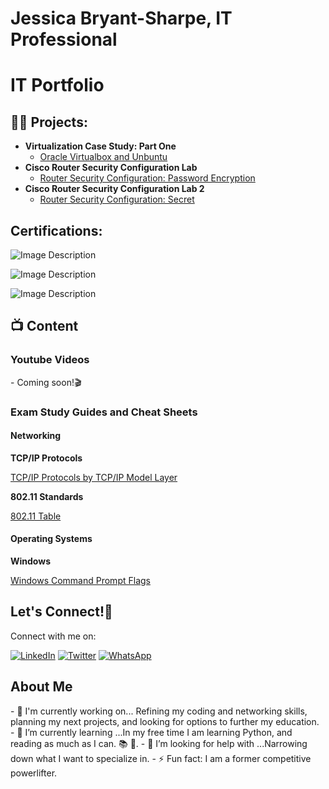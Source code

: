 <h1>Jessica Bryant-Sharpe, IT Professional</h1>
<h1></h>IT Portfolio</h1>

<h2>👨‍💻 Projects:</h2>

- <b>Virtualization Case Study: Part One</b>
  - [Oracle Virtualbox and Unbuntu](https://acrobat.adobe.com/id/urn:aaid:sc:va6c2:c1f7eed1-5bcc-4927-867f-bcf5f47619ea)
-  <b>Cisco Router Security Configuration Lab</b>
    - [Router Security Configuration: Password Encryption](https://acrobat.adobe.com/id/urn:aaid:sc:VA6C2:2cc2ab99-0ebe-4149-bf24-ae89aab08340)
 - <b>Cisco Router Security Configuration Lab 2</b>
    - [Router Security Configuration: Secret](https://acrobat.adobe.com/id/urn:aaid:sc:VA6C2:06a43b36-db38-44ee-9d4c-fecf931b0642)
  

<h2>Certifications:</h2>

![Image Description](https://i.imgur.com/D4fA5xA.png)

![Image Description](https://imgur.com/rNcOP2F.jpeg)

![Image Description](https://imgur.com/r3rdLme.jpg)







<h2>📺 Content </h2>

<h3>Youtube Videos</h3>
- Coming soon!🎬
<h3>Exam Study Guides and Cheat Sheets</h3>
<h4>Networking</h4>
 <b>TCP/IP Protocols</b>
   
   [TCP/IP Protocols by TCP/IP Model Layer](https://acrobat.adobe.com/id/urn:aaid:sc:VA6C2:95a1df0a-c107-433e-b772-6890fa929a29)

  <b>802.11 Standards</b>
  
  [802.11 Table](https://1drv.ms/x/s!AsMxPLVH8l_7rVj2JjKXfrqangqK?e=934fZr&nav=MTVfezJBREI5NDgwLTNDRUUtNEJDMC04Mjg5LTE5MkQxRTRBM0VBQn0)   


<h4>Operating Systems</h4>
<b>Windows</b>
  
  [Windows Command Prompt Flags](https://1drv.ms/x/s!AsMxPLVH8l_7rCAGlNAHwUMJurGL?e=iy0qvF&nav=MTVfezAwMDAwMDAwLTAwMDEtMDAwMC0wMDAwLTAwMDAwMDAwMDAwMH0)
 
<h2>Let's Connect!📱 </h2>
Connect with me on:

[![LinkedIn](https://img.shields.io/badge/LinkedIn-0077B5?style=for-the-badge&logo=linkedin&logoColor=white)](https://www.linkedin.com/in/jessica-b-41a42a91)
[![Twitter](https://img.shields.io/badge/Twitter-1DA1F2?style=for-the-badge&logo=twitter&logoColor=white)](https://x.com/NavigatingTech)
[![WhatsApp](https://img.shields.io/badge/WhatsApp-25D366?style=for-the-badge&logo=whatsapp&logoColor=white)](https://wa.me/13147997767)




<h2>About Me </h2>
- 🔭 I'm currently working on... Refining my coding and networking skills, planning my next projects, and looking for options to further my education.
- 🌱 I’m currently learning ...In my free time I am learning Python, and reading as much as I can. 📚 💭.
- 🤔 I’m looking for help with ...Narrowing down what I want to specialize in.
- ⚡ Fun fact: I am a former competitive powerlifter.

